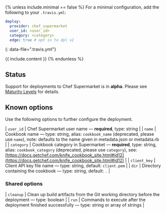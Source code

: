 {% unless include.minimal == false %}
For a minimal configuration, add the following to your `.travis.yml`:

```yaml
deploy:
  provider: chef_supermarket
  user_id: <user_id>
  category: <category>
  edge: true # opt in to dpl v2
```
{: data-file=".travis.yml"}



{{ include.content }}
{% endunless %}

## Status

Support for deployments to Chef Supermarket is in **alpha**. Please see [Maturity Levels](/user/deployment-v2#maturity-levels) for details.
## Known options

Use the following options to further configure the deployment.

| `user_id` | Chef Supermarket user name &mdash; **required**, type: string |
| `name` | Cookbook name &mdash; type: string, alias: `cookbook_name` (deprecated, please use `name`), note: defaults to the name given in metadata.json or metadata.rb |
| `category` | Cookbook category in Supermarket &mdash; **required**, type: string, alias: `cookbook_category` (deprecated, please use `category`), see: [https://docs.getchef.com/knife_cookbook_site.html#id12](https://docs.getchef.com/knife_cookbook_site.html#id12) |
| `client_key` | Client API key file name &mdash; type: string, default: `client.pem` |
| `dir` | Directory containing the cookbook &mdash; type: string, default: `.` |

### Shared options

| `cleanup` | Clean up build artifacts from the Git working directory before the deployment &mdash; type: boolean |
| `run` | Commands to execute after the deployment finished successfully &mdash; type: string or array of strings |


